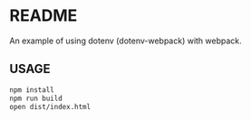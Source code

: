 # README

An example of using dotenv (dotenv-webpack) with webpack.

## USAGE

```bash
npm install
npm run build
open dist/index.html
```
